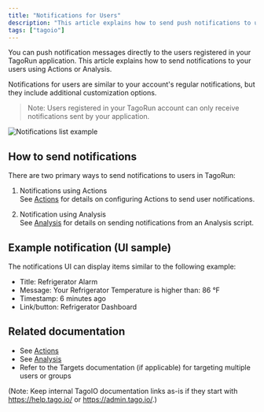 ```yaml
---
title: "Notifications for Users"
description: "This article explains how to send push notifications to users registered in your TagoRun application, outlines how user notifications differ from account notifications, and points to the two primary methods (Actions and Analysis) for sending them."
tags: ["tagoio"]
---
```


You can push notification messages directly to the users registered in your TagoRun application. This article explains how to send notifications to your users using Actions or Analysis.

Notifications for users are similar to your account's regular notifications, but they include additional customization options.

> Note: Users registered in your TagoRun account can only receive notifications sent by your application.

![Notifications list example](/docs_imagem/tagoio/notifications-for-users-2.png)

## How to send notifications

There are two primary ways to send notifications to users in TagoRun:

1. Notifications using Actions  
   See [Actions](../actions/actions) for details on configuring Actions to send user notifications.

2. Notification using Analysis  
   See [Analysis](../analysis/analysis-overview) for details on sending notifications from an Analysis script.

## Example notification (UI sample)
The notifications UI can display items similar to the following example:

- Title: Refrigerator Alarm  
- Message: Your Refrigerator Temperature is higher than: 86 °F  
- Timestamp: 6 minutes ago  
- Link/button: Refrigerator Dashboard

## Related documentation
- See [Actions](../actions/actions)  
- See [Analysis](../analysis/analysis-overview)  
- Refer to the Targets documentation (if applicable) for targeting multiple users or groups

(Note: Keep internal TagoIO documentation links as-is if they start with https://help.tago.io/ or https://admin.tago.io/.)